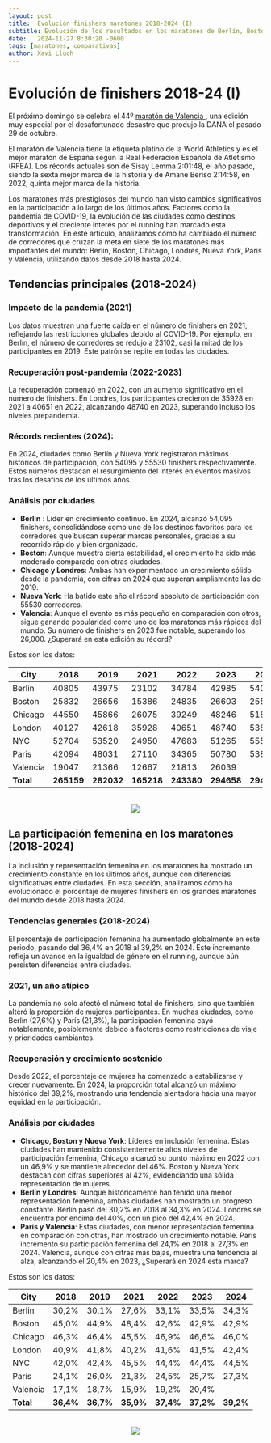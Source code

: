 ```yaml
---
layout: post
title:  Evolución finishers maratones 2018-2024 (I)
subtitle: Evolución de los resultados en los maratones de Berlín, Boston, Chicago, Londres, Nueva York, París y Valencia
date:   2024-11-27 8:30:20 -0600
tags: [maratones, comparativas]
author: Xavi Lluch
---
```

Evolución de finishers 2018-24 (I)
============
El próximo domingo se celebra el 44º [maratón de Valencia ](https://www.valenciaciudaddelrunning.com/maraton/maraton/), una edición muy especial por el desafortunado desastre que produjo la DANA el pasado 29 de octubre.

El maratón de Valencia tiene la etiqueta platino de la World Athletics y es el mejor maratón de España según la Real Federación Española de Atletismo (RFEA). Los récords actuales son de Sisay Lemma 2:01:48, el año pasado, siendo la sexta mejor marca de la historia y de Amane Beriso 2:14:58, en 2022, quinta mejor marca de la historia.

Los maratones más prestigiosos del mundo han visto cambios significativos en la participación a lo largo de los últimos años. Factores como la pandemia de COVID-19, la evolución de las ciudades como destinos deportivos y el creciente interés por el running han marcado esta transformación. En este artículo, analizamos cómo ha cambiado el número de corredores que cruzan la meta en siete de los maratones más importantes del mundo: Berlín, Boston, Chicago, Londres, Nueva York, París y Valencia, utilizando datos desde 2018 hasta 2024.

## Tendencias principales (2018-2024)

### Impacto de la pandemia (2021)
Los datos muestran una fuerte caída en el número de finishers en 2021, reflejando las restricciones globales debido al COVID-19. Por ejemplo, en Berlín, el número de corredores se redujo a 23102, casi la mitad de los participantes en 2019. Este patrón se repite en todas las ciudades.

### Recuperación post-pandemia (2022-2023)
La recuperación comenzó en 2022, con un aumento significativo en el número de finishers. En Londres, los participantes crecieron de 35928 en 2021 a 40651 en 2022, alcanzando 48740 en 2023, superando incluso los niveles prepandemia.

### Récords recientes (2024):
En 2024, ciudades como Berlín y Nueva York registraron máximos históricos de participación, con 54095 y 55530 finishers respectivamente. Estos números destacan el resurgimiento del interés en eventos masivos tras los desafíos de los últimos años.

### Análisis por ciudades

* __Berlín__ : Líder en crecimiento continuo. En 2024, alcanzó 54,095 finishers, consolidándose como uno de los destinos favoritos para los corredores que buscan superar marcas personales, gracias a su recorrido rápido y bien organizado.
* __Boston__: Aunque muestra cierta estabilidad, el crecimiento ha sido más moderado comparado con otras ciudades.
* __Chicago y Londres__: Ambas han experimentado un crecimiento sólido desde la pandemia, con cifras en 2024 que superan ampliamente las de 2019.
* __Nueva York__: Ha batido este año el récord absoluto de participación con 55530 corredores.
* __Valencia__: Aunque el evento es más pequeño en comparación con otros, sigue ganando popularidad como uno de los maratones más rápidos del mundo. Su número de finishers en 2023 fue notable, superando los 26,000. ¿Superará en esta edición su récord?

Estos son los datos:

| City      | 2018   | 2019   | 2021   | 2022   | 2023   | 2024   |
|-----------|--------|--------|--------|--------|--------|--------|
| Berlin    | 40805  | 43975  | 23102  | 34784  | 42985  | 54095  |
| Boston    | 25832  | 26656  | 15386  | 24835  | 26603  | 25545  |
| Chicago   | 44550  | 45866  | 26075  | 39249  | 48246  | 51860  |
| London    | 40127  | 42618  | 35928  | 40651  | 48740  | 53878  |
| NYC       | 52704  | 53520  | 24950  | 47683  | 51265  | 55530  |
| Paris     | 42094  | 48031  | 27110  | 34365  | 50780  | 53899  |
| Valencia  | 19047  | 21366  | 12667  | 21813  | 26039  |        |
| **Total** | **265159** | **282032** | **165218** | **243380** | **294658** | **294807** |

<br>

<center><img src='../assets/img/posts/20241127/Finishers.jpg'></center>



## La participación femenina en los maratones (2018-2024)
La inclusión y representación femenina en los maratones ha mostrado un crecimiento constante en los últimos años, aunque con diferencias significativas entre ciudades. En esta sección, analizamos cómo ha evolucionado el porcentaje de mujeres finishers en los grandes maratones del mundo desde 2018 hasta 2024.

### Tendencias generales (2018-2024)
El porcentaje de participación femenina ha aumentado globalmente en este periodo, pasando del 36,4% en 2018 al 39,2% en 2024. Este incremento refleja un avance en la igualdad de género en el running, aunque aún persisten diferencias entre ciudades.

### 2021, un año atípico
La pandemia no solo afectó el número total de finishers, sino que también alteró la proporción de mujeres participantes. En muchas ciudades, como Berlín (27,6%) y París (21,3%), la participación femenina cayó notablemente, posiblemente debido a factores como restricciones de viaje y prioridades cambiantes.

### Recuperación y crecimiento sostenido
Desde 2022, el porcentaje de mujeres ha comenzado a estabilizarse y crecer nuevamente. En 2024, la proporción total alcanzó un máximo histórico del 39,2%, mostrando una tendencia alentadora hacia una mayor equidad en la participación.

### Análisis por ciudades

* __Chicago, Boston y Nueva York__: Líderes en inclusión femenina. Estas ciudades han mantenido consistentemente altos niveles de participación femenina, Chicago alcanzó su punto máximo en 2022 con un 46,9% y se mantiene alrededor del 46%. Boston y Nueva York destacan con cifras superiores al 42%, evidenciando una sólida representación de mujeres.
* __Berlín y Londres__: Aunque históricamente han tenido una menor representación femenina, ambas ciudades han mostrado un progreso constante. Berlín pasó del 30,2% en 2018 al 34,3% en 2024. Londres se encuentra por encima del 40%, con un pico del 42,4% en 2024.
* __París y Valencia__: Estas ciudades, con menor representación femenina en comparación con otras, han mostrado un crecimiento notable. París incrementó su participación femenina del 24,1% en 2018 al 27,3% en 2024. Valencia, aunque con cifras más bajas, muestra una tendencia al alza, alcanzando el 20,4% en 2023, ¿Superará en 2024 esta marca?
  
Estos son los datos:

| City     | 2018   | 2019   | 2021   | 2022   | 2023   | 2024   |
|----------|--------|--------|--------|--------|--------|--------|
| Berlin   | 30,2%  | 30,1%  | 27,6%  | 33,1%  | 33,5%  | 34,3%  |
| Boston   | 45,0%  | 44,9%  | 48,4%  | 42,6%  | 42,9%  | 42,9%  |
| Chicago  | 46,3%  | 46,4%  | 45,5%  | 46,9%  | 46,6%  | 46,0%  |
| London   | 40,9%  | 41,8%  | 40,2%  | 41,6%  | 41,5%  | 42,4%  |
| NYC      | 42,0%  | 42,4%  | 45,5%  | 44,4%  | 44,4%  | 44,5%  |
| Paris    | 24,1%  | 26,0%  | 21,3%  | 24,5%  | 25,7%  | 27,3%  |
| Valencia | 17,1%  | 18,7%  | 15,9%  | 19,2%  | 20,4%  |        |
| **Total**| **36,4%** | **36,7%** | **35,9%** | **37,4%** | **37,2%** | **39,2%** |


<br>

<center><img src='../assets/img/posts/20241127/FinishersWomen.jpg'></center>